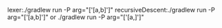 lexer:./gradlew run -P arg="['[a,b]']"
recursiveDescent:./gradlew run -P arg="['[a,b]']"  or ./gradlew run -P arg="['[a,]']"